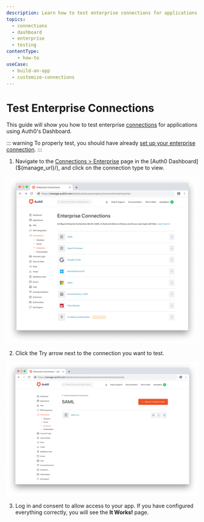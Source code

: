 ```yaml
---
description: Learn how to test enterprise connections for applications using the Auth0 Management Dashboard.
topics:
  - connections
  - dashboard
  - enterprise
  - testing
contentType: 
    - how-to
useCase:
  - build-an-app
  - customize-connections
---
```

# Test Enterprise Connections

This guide will show you how to test enterprise [connections](/connections) for applications using Auth0's Dashboard.

::: warning
To properly test, you should have already [set up your enterprise connection](/connections/identity-providers-enterprise).
:::

1. Navigate to the [Connections > Enterprise](${manage_url}/#/connections/enterprise) page in the [Auth0 Dashboard](${manage_url}/), and click on the connection type to view.

![Select Connection Type](/media/articles/dashboard/connections/enterprise/conn-enterprise-list.png)

2. Click the Try arrow next to the connection you want to test.

![Select Connection](/media/articles/dashboard/connections/enterprise/conn-enterprise-saml-list.png)

3. Log in and consent to allow access to your app. If you have configured everything correctly, you will see the **It Works!** page.
